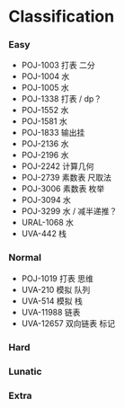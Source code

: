 # Classification
### Easy
- POJ-1003 打表 二分
- POJ-1004 水
- POJ-1005 水
- POJ-1338 打表 / dp？
- POJ-1552 水
- POJ-1581 水
- POJ-1833 输出挂
- POJ-2136 水
- POJ-2196 水
- POJ-2242 计算几何
- POJ-2739 素数表 尺取法
- POJ-3006 素数表 枚举
- POJ-3094 水
- POJ-3299 水 / 减半递推？
- URAL-1068 水
- UVA-442 栈
### Normal
- POJ-1019 打表 思维
- UVA-210 模拟 队列
- UVA-514 模拟 栈
- UVA-11988 链表
- UVA-12657 双向链表 标记
### Hard
### Lunatic
### Extra